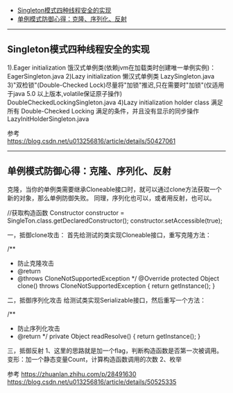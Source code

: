 - [Singleton模式四种线程安全的实现](#Singleton模式四种线程安全的实现)
- [单例模式防御心得：克隆、序列化、反射](#单例模式防御心得：克隆、序列化、反射)

---------------------------------------------------------------------------------------------------------------------


## Singleton模式四种线程安全的实现

1).Eager initialization 饿汉式单例类(依赖jvm在加载类时创建唯一单例实例)：EagerSingleton.java
2)Lazy initialization 懒汉式单例类 LazySingleton.java
3)"双检锁"(Double-Checked Lock)尽量将"加锁"推迟,只在需要时"加锁"(仅适用于java 5.0 以上版本,volatile保证原子操作)   DoubleCheckedLockingSingleton.java
4)Lazy initialization holder class 满足所有 Double-Checked Locking 满足的条件，并且没有显示的同步操作    LazyInitHolderSingleton.java


参考  
https://blog.csdn.net/u013256816/article/details/50427061  

---------------------------------------------------------------------------------------------------------------------

## 单例模式防御心得：克隆、序列化、反射



克隆，当你的单例类需要继承Cloneable接口时，就可以通过clone方法获取一个新的对象，那么单例防御失败。
同理，序列化也可以，或者用反射，也可以。




//获取构造函数
Constructor constructor = SingleTon.class.getDeclaredConstructor();
constructor.setAccessible(true);





一，抵御clone攻击：
首先给测试的类实现Cloneable接口，重写克隆方法：

/**
 * 防止克隆攻击
 * @return
* @throws CloneNotSupportedException
 */
@Override
protected Object clone() throws CloneNotSupportedException {
    return getInstance();
}




二，抵御序列化攻击
给测试类实现Serializable接口，然后重写一个方法：

/**
 * 防止序列化攻击
 * @return
*/
private Object readResolve() {
    return getInstance();
}




三，抵御反射
1、这里的思路就是加一个flag，判断构造函数是否第一次被调用。
    变形：加一个静态变量Count，计算构造函数调用的次数
2、枚举





参考
https://zhuanlan.zhihu.com/p/28491630
https://blog.csdn.net/u013256816/article/details/50525335


